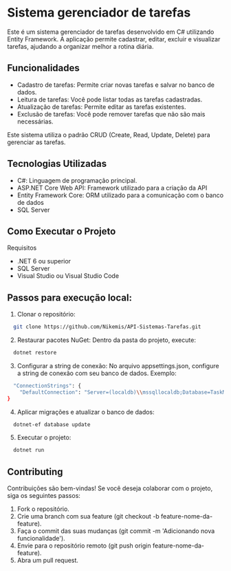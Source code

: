 
# Sistema gerenciador de tarefas
Este é um sistema gerenciador de tarefas desenvolvido em C# utilizando Entity Framework. A aplicação permite cadastrar, editar, excluir e visualizar tarefas, ajudando a organizar melhor a rotina diária.


## Funcionalidades

- Cadastro de tarefas: Permite criar novas tarefas e salvar no banco de dados.
- Leitura de tarefas: Você pode listar todas as tarefas cadastradas.
- Atualização de tarefas: Permite editar as tarefas existentes.
- Exclusão de tarefas: Você pode remover tarefas que não são mais necessárias.

Este sistema utiliza o padrão CRUD (Create, Read, Update, Delete) para gerenciar as tarefas.
## Tecnologias Utilizadas
- C#: Linguagem de programação principal.
- ASP.NET Core Web API: Framework utilizado para a criação da API
- Entity Framework Core: ORM utilizado para a comunicação com o banco de dados
- SQL Server

## Como Executar o Projeto

Requisitos
- .NET 6 ou superior 
- SQL Server 
- Visual Studio ou Visual Studio Code

 ## Passos para execução local:

1. Clonar o repositório:

```bash
  git clone https://github.com/Nikemis/API-Sistemas-Tarefas.git
```

2. Restaurar pacotes NuGet: Dentro da pasta do projeto, execute:
```bash
  dotnet restore
```

3. Configurar a string de conexão: No arquivo appsettings.json, configure a string de conexão com seu banco de dados. Exemplo:

```bash
  "ConnectionStrings": {
    "DefaultConnection": "Server=(localdb)\\mssqllocaldb;Database=TaskManagementDb;Trusted_Connection=True;"
}
```

4. Aplicar migrações e atualizar o banco de dados:

```bash
  dotnet-ef database update
```

5. Executar o projeto:
```bash
  dotnet run
```


## Contributing

Contribuições são bem-vindas! Se você deseja colaborar com o projeto, siga os seguintes passos:

1. Fork o repositório.
2. Crie uma branch com sua feature (git checkout -b feature-nome-da-feature).
3. Faça o commit das suas mudanças (git commit -m 'Adicionando nova funcionalidade').
4. Envie para o repositório remoto (git push origin feature-nome-da-feature).
5. Abra um pull request.
